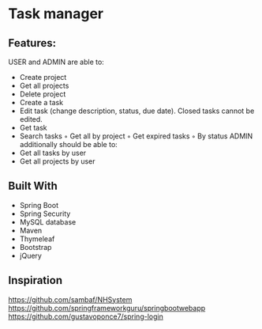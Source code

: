 # Task manager

## Features:

USER and ADMIN are able to:

- Create project
- Get all projects
- Delete project
- Create a task
- Edit task (change description, status, due date). Closed tasks cannot be edited.
- Get task
- Search tasks
  ◦ Get all by project
  ◦ Get expired tasks
  ◦ By status
  ADMIN additionally should be able to:
- Get all tasks by user
- Get all projects by user

## Built With

- Spring Boot
- Spring Security
- MySQL database
- Maven
- Thymeleaf
- Bootstrap
- jQuery

## Inspiration

https://github.com/sambaf/NHSystem  
https://github.com/springframeworkguru/springbootwebapp  
https://github.com/gustavoponce7/spring-login
